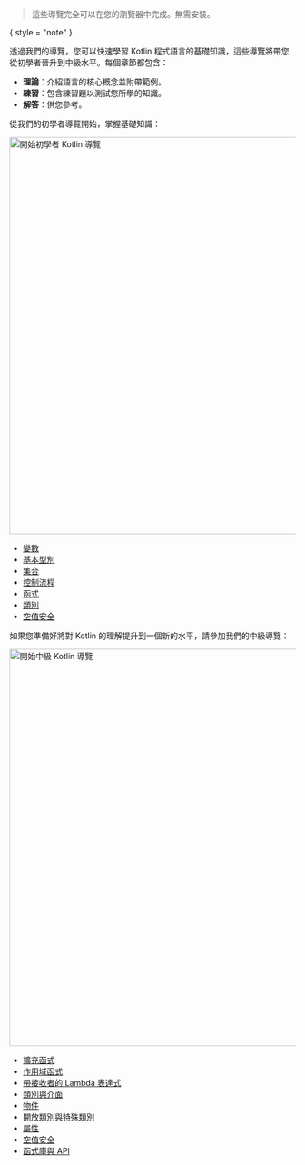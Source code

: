 [//]: # (title: 歡迎來到 Kotlin 之旅！)

> 這些導覽完全可以在您的瀏覽器中完成。無需安裝。
> 
{ style = "note" }

透過我們的導覽，您可以快速學習 Kotlin 程式語言的基礎知識，這些導覽將帶您從初學者晉升到中級水平。每個章節都包含：

*   **理論**：介紹語言的核心概念並附帶範例。
*   **練習**：包含練習題以測試您所學的知識。
*   **解答**：供您參考。

從我們的初學者導覽開始，掌握基礎知識：

<a href="kotlin-tour-hello-world.md"><img src="start-beginner-tour.svg" width="700" alt="開始初學者 Kotlin 導覽" style="block"/></a>

<deflist collapsible="true">
    <def title="初學者導覽內容" default-state="collapsed">
        <ul>
            <li><a href="kotlin-tour-hello-world.md">變數</a></li>
            <li><a href="kotlin-tour-basic-types.md">基本型別</a></li>
            <li><a href="kotlin-tour-collections.md">集合</a></li>
            <li><a href="kotlin-tour-control-flow.md">控制流程</a></li>
            <li><a href="kotlin-tour-functions.md">函式</a></li>
            <li><a href="kotlin-tour-classes.md">類別</a></li>
            <li><a href="kotlin-tour-null-safety.md">空值安全</a></li>
        </ul>
    </def>
</deflist>

如果您準備好將對 Kotlin 的理解提升到一個新的水平，請參加我們的中級導覽：

<a href="kotlin-tour-intermediate-extension-functions.md"><img src="start-intermediate-tour.svg" width="700" alt="開始中級 Kotlin 導覽" style="block"/></a>

<deflist collapsible="true">
    <def title="中級導覽內容" default-state="collapsed">
        <ul>
            <li><a href="kotlin-tour-intermediate-extension-functions.md">擴充函式</a></li>
            <li><a href="kotlin-tour-intermediate-scope-functions.md">作用域函式</a></li>
            <li><a href="kotlin-tour-intermediate-lambdas-receiver.md">帶接收者的 Lambda 表達式</a></li>
            <li><a href="kotlin-tour-intermediate-classes-interfaces.md">類別與介面</a></li>
            <li><a href="kotlin-tour-intermediate-objects.md">物件</a></li>
            <li><a href="kotlin-tour-intermediate-open-special-classes.md">開放類別與特殊類別</a></li>
            <li><a href="kotlin-tour-intermediate-properties.md">屬性</a></li>
            <li><a href="kotlin-tour-intermediate-null-safety.md">空值安全</a></li>
            <li><a href="kotlin-tour-intermediate-libraries-and-apis.md">函式庫與 API</a></li>
        </ul>
    </def>
</deflist>
